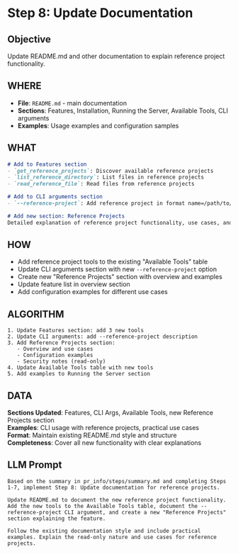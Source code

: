 # Step 8: Update Documentation

## Objective
Update README.md and other documentation to explain reference project functionality.

## WHERE
- **File**: `README.md` - main documentation
- **Sections**: Features, Installation, Running the Server, Available Tools, CLI arguments
- **Examples**: Usage examples and configuration samples

## WHAT
```markdown
# Add to Features section
- `get_reference_projects`: Discover available reference projects
- `list_reference_directory`: List files in reference projects  
- `read_reference_file`: Read files from reference projects

# Add to CLI arguments section
- `--reference-project`: Add reference project in format name=/path/to/dir (repeatable)

# Add new section: Reference Projects
Detailed explanation of reference project functionality, use cases, and examples
```

## HOW
- Add reference project tools to the existing "Available Tools" table
- Update CLI arguments section with new `--reference-project` option
- Create new "Reference Projects" section with overview and examples
- Update feature list in overview section
- Add configuration examples for different use cases

## ALGORITHM
```
1. Update Features section: add 3 new tools
2. Update CLI arguments: add --reference-project description
3. Add Reference Projects section:
   - Overview and use cases
   - Configuration examples
   - Security notes (read-only)
4. Update Available Tools table with new tools
5. Add examples to Running the Server section
```

## DATA
**Sections Updated**: Features, CLI Args, Available Tools, new Reference Projects section  
**Examples**: CLI usage with reference projects, practical use cases  
**Format**: Maintain existing README.md style and structure  
**Completeness**: Cover all new functionality with clear explanations

## LLM Prompt
```
Based on the summary in pr_info/steps/summary.md and completing Steps 1-7, implement Step 8: Update documentation for reference projects.

Update README.md to document the new reference project functionality. Add the new tools to the Available Tools table, document the --reference-project CLI argument, and create a new "Reference Projects" section explaining the feature.

Follow the existing documentation style and include practical examples. Explain the read-only nature and use cases for reference projects.
```
